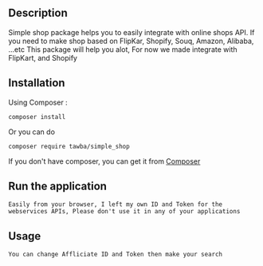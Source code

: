 ## Description

Simple shop package helps you to easily integrate with online shops API.
If you need to make shop based on FlipKar, Shopify, Souq, Amazon, Alibaba, ...etc
This package will help you alot, For now we made integrate with FlipKart, and Shopify


## Installation
Using Composer :

```
composer install
```

Or you can do

```
composer require tawba/simple_shop
```

If you don't have composer, you can get it from [Composer](https://getcomposer.org/)


## Run the application

```
Easily from your browser, I left my own ID and Token for the webservices APIs, Please don't use it in any of your applications
```

## Usage

```
You can change Affliciate ID and Token then make your search
```

